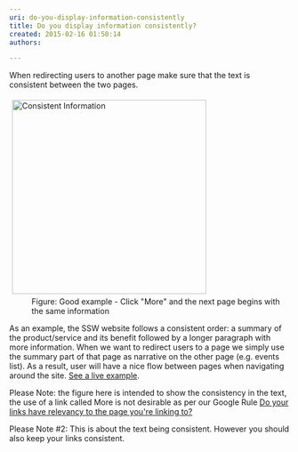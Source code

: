 ```yaml
---
uri: do-you-display-information-consistently
title: Do you display information consistently?
created: 2015-02-16 01:50:14
authors:

---
```





<span class='intro'> <p>When redirecting users to another page make sure that the 
     text is consistent between the two pages.
                </p> </span>

<dl class="goodImage">
   <dt>
      <img alt="Consistent Information" src="http&#58;//www.ssw.com.au/SSW/Standards/Rules/Images/ConsistentInformation.gif" style="margin&#58;5px;width&#58;349px;" /> 
   </dt><dd>Figure&#58; Good example - Click &quot;More&quot; and the next page begins with the same information</dd></dl><p> As an example, the SSW website follows a consistent order&#58; a summary of the product/service and its benefit followed by a longer paragraph with more information. When we want to redirect users to a page we simply use the summary part of that page as narrative on the other page (e.g. events list). As a result, user will have a nice flow between pages when navigating around the site. 
   <a href="http&#58;//www.ssw.com.au/ssw/Events/">See a live example</a>. </p><p> Please Note&#58; the figure here is intended to show the consistency in the text, the use of a link called More is not desirable as per our Google Rule 
   <a href="http&#58;//www.ssw.com.au/ssw/Standards/Rules/RulesToBetterGoogleRankings.aspx#Relevancy">Do your links have relevancy to the page you're linking to?</a> </p><p> Please Note #2&#58; This is about the text being consistent. However you should also keep your links consistent. </p>


